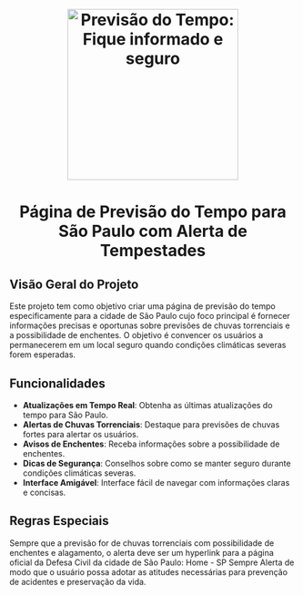 <h1 align="center">
 <br />
 <img
  src="./https://github.com/Eliane-DesafiosDIO/Arquivos/blob/main/Defesa%20Civil%20Jun%C3%A7%C3%A3o.jpg"
  alt="Previsão do Tempo: Fique informado e seguro"
  width="300"
/>

<h1 align="center">
Página de Previsão do Tempo para São Paulo com Alerta de Tempestades

## Visão Geral do Projeto
Este projeto tem como objetivo criar uma página de previsão do tempo especificamente para a cidade de São Paulo cujo foco principal é fornecer informações precisas e oportunas sobre previsões de chuvas torrenciais e a possibilidade de enchentes. O objetivo é convencer os usuários a permanecerem em um local seguro quando condições climáticas severas forem esperadas.

## Funcionalidades
- **Atualizações em Tempo Real**: Obtenha as últimas atualizações do tempo para São Paulo.
- **Alertas de Chuvas Torrenciais**: Destaque para previsões de chuvas fortes para alertar os usuários.
- **Avisos de Enchentes**: Receba informações sobre a possibilidade de enchentes.
- **Dicas de Segurança**: Conselhos sobre como se manter seguro durante condições climáticas severas.
- **Interface Amigável**: Interface fácil de navegar com informações claras e concisas.

## Regras Especiais
Sempre que a previsão for de chuvas torrenciais com possibilidade de enchentes e alagamento, o alerta deve ser um hyperlink para a página oficial da Defesa Civil da cidade de São Paulo: Home - SP Sempre Alerta de modo que o usuário possa adotar as atitudes necessárias para prevenção de acidentes e preservação da vida.
